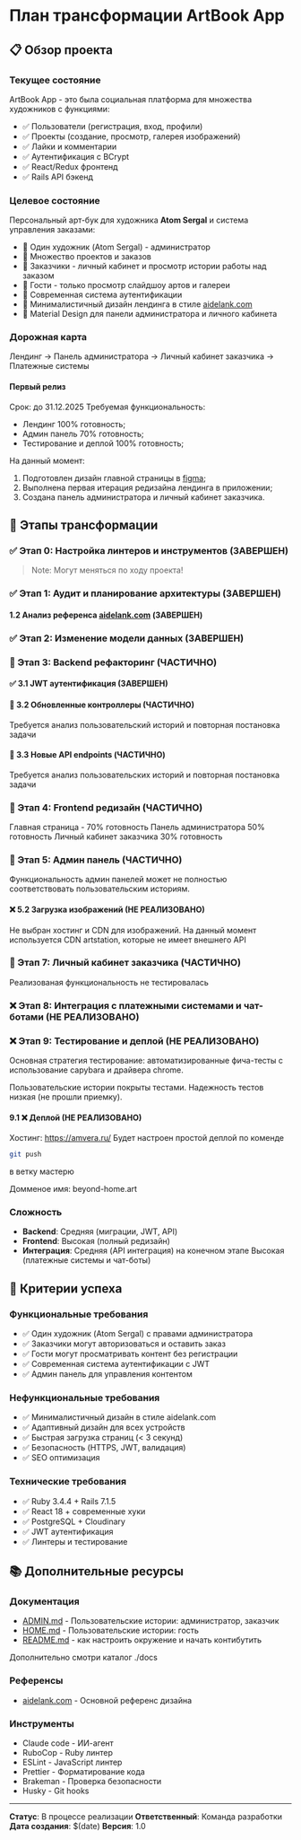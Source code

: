 # План трансформации ArtBook App

## 📋 Обзор проекта

### Текущее состояние

ArtBook App - это была социальная платформа для множества художников с функциями:

- ✅ Пользователи (регистрация, вход, профили)
- ✅ Проекты (создание, просмотр, галерея изображений)
- ✅ Лайки и комментарии
- ✅ Аутентификация с BCrypt
- ✅ React/Redux фронтенд
- ✅ Rails API бэкенд

### Целевое состояние

Персональный арт-бук для художника **Atom Sergal** и система управления заказами:

- 🎯 Один художник (Atom Sergal) - администратор
- 🎯 Множество проектов и заказов
- 🎯 Заказчики - личный кабинет и просмотр истории работы над заказом
- 🎯 Гости - только просмотр слайдшоу артов и галереи
- 🎯 Современная система аутентификации
- 🎯 Минималистичный дизайн лендинга в стиле [aidelank.com](https://aidelank.com/)
- 🎯 Material Design для панели администратора и личного кабинета

### Дорожная карта
Лендинг → Панель администратора → Личный кабинет заказчика → Платежные системы

#### Первый релиз
Срок: до 31.12.2025
Требуемая функциональность:
- Лендинг 100% готовность;
- Админ панель 70% готовность;
- Тестирование и деплой 100% готовность;

На данный момент:
1. Подготовлен дизайн главной страницы в [figma](https://www.figma.com/design/2bBYuF2MmKZQflUiDZ0O45/Beyond-Home?node-id=332-6&t=05qvttvh4VYK7QBx-4);
2. Выполнена первая итерация редизайна лендинга в приложении;
3. Создана панель администратора и личный кабинет заказчика.

## 🚀 Этапы трансформации

### ✅ Этап 0: Настройка линтеров и инструментов (ЗАВЕРШЕН)
> Note: Могут меняться по ходу проекта!

### ✅ Этап 1: Аудит и планирование архитектуры (ЗАВЕРШЕН)
#### 1.2 Анализ референса [aidelank.com](https://aidelank.com/) (ЗАВЕРШЕН)
### ✅ Этап 2: Изменение модели данных (ЗАВЕРШЕН)
### 🔄 Этап 3: Backend рефакторинг (ЧАСТИЧНО)
#### ✅ 3.1 JWT аутентификация (ЗАВЕРШЕН)
#### 🔄 3.2 Обновленные контроллеры (ЧАСТИЧНО)
Требуется анализ пользовательский историй и повторная постановка задачи

#### 🔄 3.3 Новые API endpoints (ЧАСТИЧНО)
Требуется анализ пользовательских историй и повторная постановка задачи

### 🔄 Этап 4: Frontend редизайн (ЧАСТИЧНО)
Главная страница - 70% готовность
Панель администратора 50% готовность
Личный кабинет заказчика 30% готовность

### 🔄 Этап 5: Админ панель (ЧАСТИЧНО)
Функциональность админ панелей может не полностью соответствовать пользовательским историям.
#### ❌ 5.2 Загрузка изображений (НЕ РЕАЛИЗОВАНО)
Не выбран хостинг и CDN для изображений.
На данный момент используется CDN artstation, которые не имеет внешнего API

### 🔄 Этап 7: Личный кабинет заказчика (ЧАСТИЧНО)
Реализованая функциональность не тестировалась

### ❌ Этап 8: Интеграция с платежными системами и чат-ботами (НЕ РЕАЛИЗОВАНО)
### ❌ Этап 9: Тестирование и деплой (НЕ РЕАЛИЗОВАНО)
Основная стратегия тестирование: автоматизированные фича-тесты
с использование capybara и драйвера chrome.

Пользовательские истории покрыты тестами. Надежность тестов низкая (не прошли приемку).

#### 9.1 ❌ Деплой (НЕ РЕАЛИЗОВАНО)
Хостинг: https://amvera.ru/
Будет настроен простой деплой по коменде
```bash
git push
```
в ветку мастерю

Домменое имя:  beyond-home.art

### Сложность

- **Backend**: Средняя (миграции, JWT, API)
- **Frontend**: Высокая (полный редизайн)
- **Интеграция**: Средняя (API интеграция) на конечном этапе Высокая (платежные системы и чат-боты)

## 🎯 Критерии успеха

### Функциональные требования

- ✅ Один художник (Atom Sergal) с правами администратора
- ✅ Заказчики могут авторизоваться и оставить заказ
- ✅ Гости могут просматривать контент без регистрации
- ✅ Современная система аутентификации с JWT
- ✅ Админ панель для управления контентом

### Нефункциональные требования

- ✅ Минималистичный дизайн в стиле aidelank.com
- ✅ Адаптивный дизайн для всех устройств
- ✅ Быстрая загрузка страниц (< 3 секунд)
- ✅ Безопасность (HTTPS, JWT, валидация)
- ✅ SEO оптимизация

### Технические требования

- ✅ Ruby 3.4.4 + Rails 7.1.5
- ✅ React 18 + современные хуки
- ✅ PostgreSQL + Cloudinary
- ✅ JWT аутентификация
- ✅ Линтеры и тестирование

## 📚 Дополнительные ресурсы

### Документация

- [ADMIN.md](https://github.com/halconel/art-book-app/blob/master/.claude/ADMIN.md#пользовательские-истории) - Пользовательские истории: администратор, заказчик
- [HOME.md](https://github.com/halconel/art-book-app/blob/master/.claude/HOME.md#пользовательские-истории) - Пользовательские истории: гость
- [README.md](./README.md) - как настроить окружение и начать контибутить

Дополнительно смотри каталог ./docs

### Референсы

- [aidelank.com](https://aidelank.com/) - Основной референс дизайна

### Инструменты

- Claude code - ИИ-агент
- RuboCop - Ruby линтер
- ESLint - JavaScript линтер
- Prettier - Форматирование кода
- Brakeman - Проверка безопасности
- Husky - Git hooks

---

**Статус**: В процессе реализации
**Ответственный**: Команда разработки
**Дата создания**: $(date)
**Версия**: 1.0
